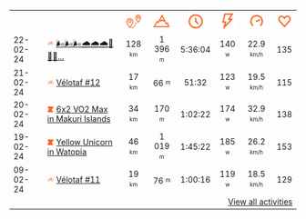 <table>
    <tr>
        <th></th>
        <th></th>
        <th align="center"><img src="https://raw.githubusercontent.com/robiningelbrecht/strava-activities/master/public/distance.svg" width="30" alt="distance" title="distance"/></th>
        <th align="center"><img src="https://raw.githubusercontent.com/robiningelbrecht/strava-activities/master/public/elevation.svg" width="30" alt="elevation" title="elevation"/></th>
        <th align="center"><img src="https://raw.githubusercontent.com/robiningelbrecht/strava-activities/master/public/time.svg" width="30" alt="time" title="time"/></th>
        <th align="center"><img src="https://raw.githubusercontent.com/robiningelbrecht/strava-activities/master/public/average-watt.svg" width="30" alt="average watts" title="average watts"/></th>
        <th align="center"><img src="https://raw.githubusercontent.com/robiningelbrecht/strava-activities/master/public/average-speed.svg" width="30" alt="average speed" title="average speed"/></th>
        <th align="center"><img src="https://raw.githubusercontent.com/robiningelbrecht/strava-activities/master/public/heart-rate.svg" width="30" alt="average heart rate" title="average heart rate"/></th>
    </tr>
            <tr>
            <td>22-02-24</td>
            <td>
                <img src="https://raw.githubusercontent.com/robiningelbrecht/strava-activities/master/public/activity-ride.svg" width="12" alt="🌬️🌬️🌬️🌧️🌧️🌧️🎂🎂🎂" title="🌬️🌬️🌬️🌧️🌧️🌧️🎂🎂🎂"/>
<a href="https://www.strava.com/activities/10814079269" title="Kcal: 3356 | Gear: None ">🌬️🌬️🌬️🌧️🌧️🌧️🎂🎂🎂...</a>
            </td>
            <td align="center">128 <sup><sub>km</sub></sup></td>
            <td align="center">1 396 <sup><sub>m</sub></sup></td>
            <td align="center">5:36:04</td>
            <td align="center">140 <sup><sub>w</sub></sup></td>
            <td align="center">22.9 <sup><sub>km/h</sub></sup></td>
            <td align="center">135</td>
        </tr>
            <tr>
            <td>21-02-24</td>
            <td>
                <img src="https://raw.githubusercontent.com/robiningelbrecht/strava-activities/master/public/activity-ride.svg" width="12" alt="Vélotaf #12" title="Vélotaf #12"/>
<a href="https://www.strava.com/activities/10810022247" title="Kcal: 403 | Gear: None ">Vélotaf #12</a>
            </td>
            <td align="center">17 <sup><sub>km</sub></sup></td>
            <td align="center">66 <sup><sub>m</sub></sup></td>
            <td align="center">51:32</td>
            <td align="center">123 <sup><sub>w</sub></sup></td>
            <td align="center">19.5 <sup><sub>km/h</sub></sup></td>
            <td align="center">115</td>
        </tr>
            <tr>
            <td>20-02-24</td>
            <td>
                                <img src="https://raw.githubusercontent.com/robiningelbrecht/strava-activities/master/public/activity-virtual-ride-zwift.svg" width="12" alt="6x2 VO2 Max in Makuri Islands" title="6x2 VO2 Max in Makuri Islands"/>
<a href="https://www.strava.com/activities/10800491172" title="Kcal: 621 | Gear: None ">6x2 VO2 Max in Makuri Islands</a>
            </td>
            <td align="center">34 <sup><sub>km</sub></sup></td>
            <td align="center">170 <sup><sub>m</sub></sup></td>
            <td align="center">1:02:22</td>
            <td align="center">174 <sup><sub>w</sub></sup></td>
            <td align="center">32.9 <sup><sub>km/h</sub></sup></td>
            <td align="center">138</td>
        </tr>
            <tr>
            <td>19-02-24</td>
            <td>
                                <img src="https://raw.githubusercontent.com/robiningelbrecht/strava-activities/master/public/activity-virtual-ride-zwift.svg" width="12" alt="Yellow Unicorn in Watopia" title="Yellow Unicorn in Watopia"/>
<a href="https://www.strava.com/activities/10793875800" title="Kcal: 1119 | Gear: None ">Yellow Unicorn in Watopia</a>
            </td>
            <td align="center">46 <sup><sub>km</sub></sup></td>
            <td align="center">1 019 <sup><sub>m</sub></sup></td>
            <td align="center">1:45:22</td>
            <td align="center">185 <sup><sub>w</sub></sup></td>
            <td align="center">26.2 <sup><sub>km/h</sub></sup></td>
            <td align="center">153</td>
        </tr>
            <tr>
            <td>09-02-24</td>
            <td>
                <img src="https://raw.githubusercontent.com/robiningelbrecht/strava-activities/master/public/activity-ride.svg" width="12" alt="Vélotaf #11" title="Vélotaf #11"/>
<a href="https://www.strava.com/activities/10727677563" title="Kcal: 603 | Gear: None ">Vélotaf #11</a>
            </td>
            <td align="center">19 <sup><sub>km</sub></sup></td>
            <td align="center">76 <sup><sub>m</sub></sup></td>
            <td align="center">1:00:16</td>
            <td align="center">119 <sup><sub>w</sub></sup></td>
            <td align="center">18.5 <sup><sub>km/h</sub></sup></td>
            <td align="center">129</td>
        </tr>
                <tr>
            <td colspan="8" align="right"><a href="https://github.com/robiningelbrecht/strava-activities#activities">View all activities</a></td>
        </tr>
    </table>
